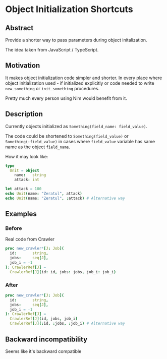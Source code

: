 # Object Initialization Shortcuts


## Abstract

Provide a shorter way to pass parameters during object initalization.

The idea taken from JavaScript / TypeScript.

## Motivation

It makes object initialization code simpler and shorter. In every place where object initialization used - if initialized explicitly or code needed to write `new_something` or `init_something` procedures.

Pretty much every person using Nim would benefit from it.

## Description

Currently objects initialized as `Something(field_name: field_value)`.

The code could be shortened to `Something(field_value)` or `Something(:field_value)` in cases where `field_value` variable has same name as the object `field_name`.

How it may look like:

```Nim
type
  Unit = object
    name:   string
    attack: int

let attack = 100
echo Unit(name: "Zeratul", attack)
echo Unit(name: "Zeratul", :attack) # Alternative way
```


## Examples

### Before

Real code from Crawler

```Nim
proc new_crawler*[J: Job](
  id:       string,
  jobs:     seq[J],
  job_i = -1
): CrawlerRef[J] =
  CrawlerRef[J](id: id, jobs: jobs, job_i: job_i)
```

### After

```Nim
proc new_crawler*[J: Job](
  id:       string,
  jobs:     seq[J],
  job_i = -1
): CrawlerRef[J] =
  CrawlerRef[J](id, jobs, job_i)
  CrawlerRef[J](:id, :jobs, :job_i) # Alternative way  
```

## Backward incompatibility

Seems like it's backward compatible
